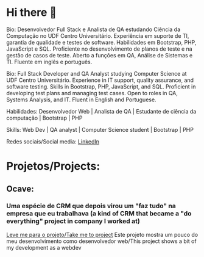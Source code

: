 # Hi there 👋

<!--
**imponateado/imponateado** is a ✨ _special_ ✨ repository because its `README.md` (this file) appears on your GitHub profile.

Here are some ideas to get you started:

- 🔭 I’m currently working on ...
- 🌱 I’m currently learning ...
- 👯 I’m looking to collaborate on ...
- 🤔 I’m looking for help with ...
- 💬 Ask me about ...
- 📫 How to reach me: ...
- 😄 Pronouns: ...
- ⚡ Fun fact: ...
-->
Bio: Desenvolvedor Full Stack e Analista de QA estudando Ciência da Computação no UDF Centro Universitário. Experiência em suporte de TI, garantia de qualidade e testes de software. Habilidades em Bootstrap, PHP, JavaScript e SQL. Proficiente no desenvolvimento de planos de teste e na gestão de casos de teste. Aberto a funções em QA, Análise de Sistemas e TI. Fluente em inglês e português.

Bio: Full Stack Developer and QA Analyst studying Computer Science at UDF Centro Universitário. Experience in IT support, quality assurance, and software testing. Skills in Bootstrap, PHP, JavaScript, and SQL. Proficient in developing test plans and managing test cases. Open to roles in QA, Systems Analysis, and IT. Fluent in English and Portuguese.

Habilidades: Desenvolvedor Web | Analista de QA | Estudante de ciência da computação | Bootstrap | PHP

Skills: Web Dev | QA analyst | Computer Science student | Bootstrap | PHP

Redes sociais/Social media: [LinkedIn](https://linkedin.com/in/leoteodoro0)

# Projetos/Projects:
## Ocave:
### Uma espécie de CRM que depois virou um "faz tudo" na empresa que eu trabalhava (a kind of CRM that became a "do everything" project in company I worked at)

<a href="http://152.70.218.5:1234/ocave/index.php" target="_blank">Leve me para o projeto/Take me to project</a> Este projeto mostra um pouco do meu desenvolvimento como desenvolvedor web/This project shows a bit of my development as a webdev
